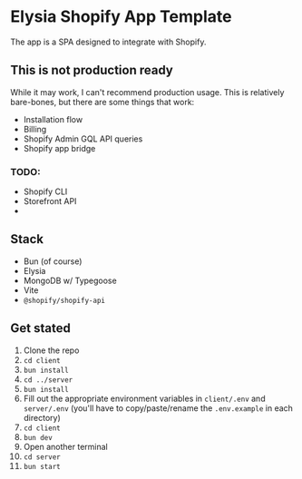 # Elysia Shopify App Template

The app is a SPA designed to integrate with Shopify.

## This is not production ready

While it may work, I can't recommend production usage. This is relatively bare-bones, but there are some things that work:

- Installation flow
- Billing
- Shopify Admin GQL API queries
- Shopify app bridge

### TODO:

- Shopify CLI
- Storefront API
- 

## Stack

- Bun (of course)
- Elysia
- MongoDB w/ Typegoose
- Vite
- `@shopify/shopify-api`

## Get stated

1. Clone the repo
2. `cd client`
3. `bun install`
4. `cd ../server`
5. `bun install`
6. Fill out the appropriate environment variables in `client/.env` and `server/.env` (you'll have to copy/paste/rename the `.env.example` in each directory)
7. `cd client`
8. `bun dev`
9. Open another terminal
10. `cd server`
11. `bun start`